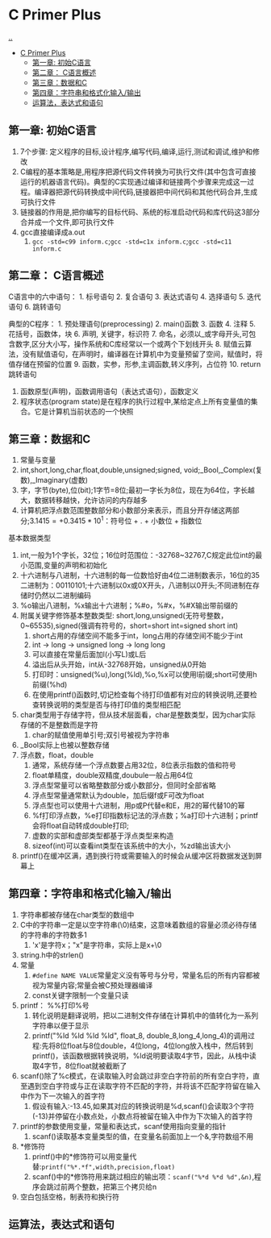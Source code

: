 # C Primer Plus

[..](c-c++-catalog.md)

- [C Primer Plus](#c-primer-plus)
  - [第一章: 初始C语言](#第一章-初始c语言)
  - [第二章： C语言概述](#第二章-c语言概述)
  - [第三章：数据和C](#第三章数据和c)
  - [第四章：字符串和格式化输入/输出](#第四章字符串和格式化输入输出)
  - [运算法，表达式和语句](#运算法表达式和语句)

## 第一章: 初始C语言

1. 7个步骤: 定义程序的目标,设计程序,编写代码,编译,运行,测试和调试,维护和修改
2. C编程的基本策略是,用程序把源代码文件转换为可执行文件(其中包含可直接运行的机器语言代码)。典型的C实现通过编译和链接两个步骤来完成这一过程。编译器把源代码转换成中间代码,链接器把中间代码和其他代码合并,生成可执行文件
3. 链接器的作用是,把你编写的目标代码、系统的标准启动代码和库代码这3部分合并成一个文件,即可执行文件
4. gcc直接编译成a.out
   1. `gcc -std=c99 inform.c`;`gcc -std=c1x inform.c`;`gcc -std=c11 inform.c`

## 第二章： C语言概述

C语言中的六中语句：
    1. 标号语句
    2. 复合语句
    3. 表达式语句
    4. 选择语句
    5. 迭代语句
    6. 跳转语句

典型的C程序：
    1. 预处理语句(preprocessing)
    2. main()函数
    3. 函数
    4. 注释
    5. 花括号，函数体，块
    6. 声明, 关键字，标识符
    7. 命名，必须以_或字母开头,可包含数字,区分大小写，操作系统和C库经常以一个或两个下划线开头
    8. 赋值云算法，没有赋值语句，在声明时，编译器在计算机中为变量预留了空间，赋值时，将值存储在预留的位置
    9. 函数，实参，形参,主调函数,转义序列，占位符
    10. return跳转语句

1. 函数原型(声明)，函数调用语句（表达式语句），函数定义
2. 程序状态(program state)是在程序的执行过程中,某给定点上所有变量值的集合。它是计算机当前状态的一个快照

## 第三章：数据和C 

1. 常量与变量
2. int,short,long,char,float,double,unsigned;signed, void;_Bool,_Complex(复数),_Imaginary(虚数)
3. 字，字节(byte),位(bit);1字节=8位;最初一字长为8位，现在为64位，字长越大，数据转移越快，允许访问的内存越多
4. 计算机把浮点数范围整数部分和小数部分来表示，而且分开存储这两部分;$3.1415=+0.3415*10^1$：符号位 + . + 小数位 + 指数位
   
基本数据类型
1. int,一般为1个字长，32位；16位时范围位：-32768~32767,C规定此位int的最小范围,变量的声明和初始化
2. 十六进制与八进制，十六进制的每一位数恰好由4位二进制数表示，16位的35二进制为：00110101;十六进制以0x或0X开头，八进制以0开头;不同进制在存储时仍然以二进制编码
3. %o输出八进制，%x输出十六进制；%#o，%#x，%#X输出带前缀的
4. 附属关键字修饰基本整数类型: short,long,unsigned(无符号整数，0~65535),signed(强调有符号的，short=short int=signed short int)
   1. short占用的存储空间不能多于int，long占用的存储空间不能少于int
   2. int -> long -> unsigned long -> long long
   3. 可以直接在常量后面加l(小写L)或L后
   4. 溢出后从头开始，int从-32768开始，unsigned从0开始
   5. 打印时：unsigned(%u),long(%ld),%o,%x可以使用l前缀;short可使用h前缀(%hd)
   6. 在使用printf()函数时,切记检查每个待打印值都有对应的转换说明,还要检查转换说明的类型是否与待打印值的类型相匹配
5. char类型用于存储字符，但从技术层面看，char是整数类型，因为char实际存储的不是整数而是字符
   1. char的赋值使用单引号;双引号被视为字符串
6. _Bool实际上也被以整数存储
7. 浮点数，float，double
   1. 通常，系统存储一个浮点数要占用32位，8位表示指数的值和符号
   2. float单精度，double双精度,doubule一般占用64位
   3. 浮点型常量可以省略整数部分或小数部分，但同时全部省略
   4. 浮点型常量通常默认为double，加后缀f或F可改为float
   5. 浮点型也可以使用十六进制，用p或P代替e和E，用2的幂代替10的幂
   6. %f打印浮点数，%e打印指数标记法的浮点数；%a打印十六进制；printf会将float自动转成double打印;
   7. 虚数的实部和虚部类型都基于浮点类型来构造
   8. sizeof(int)可以查看int类型在该系统中的大小，%zd输出该大小
8. printf()在缓冲区满，遇到换行符或需要输入的时候会从缓冲区将数据发送到屏幕上

## 第四章：字符串和格式化输入/输出

1. 字符串都被存储在char类型的数组中
2. C中的字符串一定是以空字符串(\0)结束，这意味着数组的容量必须必待存储的字符串的字符数多1
   1. 'x'是字符x；"x"是字符串，实际上是x+\0
3. string.h中的strlen()
4. 常量
   1. `#define NAME VALUE`常量定义没有等号与分号，常量名后的所有内容都被视为常量内容;常量会被C预处理器编译
   2. const关键字限制一个变量只读
5. printf： %%打印%号
   1. 转化说明是翻译说明，把以二进制文件存储在计算机中的值转化为一系列字符串以便于显示
   2. printf("%ld %ld %ld %ld", float_8, double_8,long_4,long_4)的调用过程:先将8位float与8位double，4位long，4位long放入栈中，然后转到printf()，该函数根据转换说明，%ld说明要读取4字节，因此，从栈中读取4字节，8位float就被截断了
6. scanf()除了%c模式，在读取输入时会跳过非空白字符前的所有空白字符，直至遇到空白字符或与正在读取字符不匹配的字符，并将该不匹配字符留在输入中作为下一次输入的首字符
   1. 假设有输入:-13.45,如果其对应的转换说明是%d,scanf()会读取3个字符(-13)并停留在小数点处，小数点将被留在输入中作为下次输入的首字符
7. printf的参数使用变量，常量和表达式，scanf使用指向变量的指针
   1. scanf()读取基本变量类型的值，在变量名前面加上一个&,字符数组不用
8. *修饰符
    1. printf()中的*修饰符可以用变量代替:`printf("%*.*f",width,precision,float)`
    2. scanf()中的*修饰符用来跳过相应的输出项：`scanf("%*d %*d %d",&n)`,程序会跳过前两个整数，把第三个拷贝给n
9. 空白包括空格，制表符和换行符

## 运算法，表达式和语句